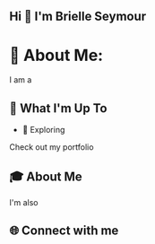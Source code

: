 ## Hi 👋 I'm Brielle Seymour

<!--
**BrielleSeymour/BrielleSeymour** is a ✨ _special_ ✨ repository because its `README.md` (this file) appears on your GitHub profile.

Here are some ideas to get you started:

- 🔭 I’m currently working on ...
- 🌱 I’m currently learning ...
- 👯 I’m looking to collaborate on ...
- 🤔 I’m looking for help with ...
- 💬 Ask me about ...
- 📫 How to reach me: ...
- 😄 Pronouns: ...
- ⚡ Fun fact: ...
-->

<!--<h1 align="center">Hi 👋 I'm Brielle Seymour</h1> -->

# 💫 About Me:
I am a 

## 🚀 What I'm Up To

- 🤖 Exploring 

Check out my portfolio

## 🎓 About Me

I'm also 


## 🌐 Connect with me

